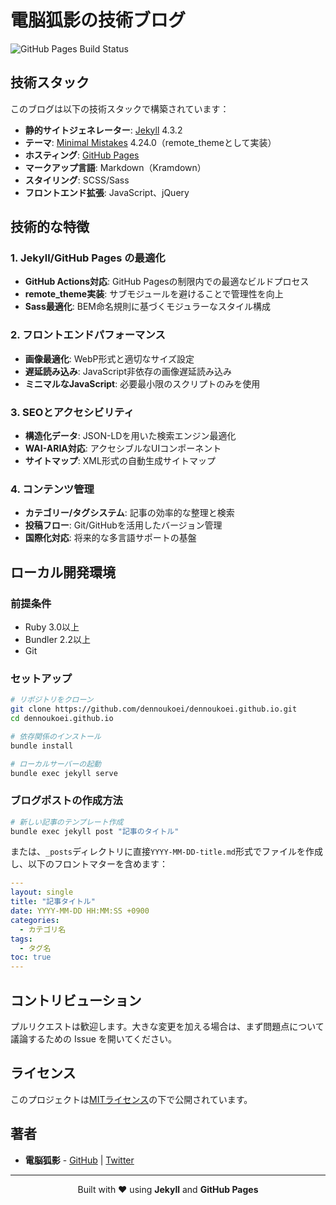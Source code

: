 # 電脳狐影の技術ブログ

![GitHub Pages Build Status](https://github.com/dennoukoei/dennoukoei.github.io/actions/workflows/pages/pages-build-deployment/badge.svg)

## 技術スタック

このブログは以下の技術スタックで構築されています：

- **静的サイトジェネレーター**: [Jekyll](https://jekyllrb.com/) 4.3.2
- **テーマ**: [Minimal Mistakes](https://mmistakes.github.io/minimal-mistakes/) 4.24.0（remote_themeとして実装）
- **ホスティング**: [GitHub Pages](https://pages.github.com/)
- **マークアップ言語**: Markdown（Kramdown）
- **スタイリング**: SCSS/Sass
- **フロントエンド拡張**: JavaScript、jQuery

## 技術的な特徴

### 1. Jekyll/GitHub Pages の最適化

- **GitHub Actions対応**: GitHub Pagesの制限内での最適なビルドプロセス
- **remote_theme実装**: サブモジュールを避けることで管理性を向上
- **Sass最適化**: BEM命名規則に基づくモジュラーなスタイル構成

### 2. フロントエンドパフォーマンス

- **画像最適化**: WebP形式と適切なサイズ設定
- **遅延読み込み**: JavaScript非依存の画像遅延読み込み
- **ミニマルなJavaScript**: 必要最小限のスクリプトのみを使用

### 3. SEOとアクセシビリティ

- **構造化データ**: JSON-LDを用いた検索エンジン最適化
- **WAI-ARIA対応**: アクセシブルなUIコンポーネント
- **サイトマップ**: XML形式の自動生成サイトマップ

### 4. コンテンツ管理

- **カテゴリー/タグシステム**: 記事の効率的な整理と検索
- **投稿フロー**: Git/GitHubを活用したバージョン管理
- **国際化対応**: 将来的な多言語サポートの基盤

## ローカル開発環境

### 前提条件

- Ruby 3.0以上
- Bundler 2.2以上
- Git

### セットアップ

```bash
# リポジトリをクローン
git clone https://github.com/dennoukoei/dennoukoei.github.io.git
cd dennoukoei.github.io

# 依存関係のインストール
bundle install

# ローカルサーバーの起動
bundle exec jekyll serve
```

### ブログポストの作成方法

```bash
# 新しい記事のテンプレート作成
bundle exec jekyll post "記事のタイトル"
```

または、`_posts`ディレクトリに直接`YYYY-MM-DD-title.md`形式でファイルを作成し、以下のフロントマターを含めます：

```yaml
---
layout: single
title: "記事タイトル"
date: YYYY-MM-DD HH:MM:SS +0900
categories: 
  - カテゴリ名
tags:
  - タグ名
toc: true
---
```

## コントリビューション

プルリクエストは歓迎します。大きな変更を加える場合は、まず問題点について議論するための Issue を開いてください。

## ライセンス

このプロジェクトは[MITライセンス](LICENSE)の下で公開されています。

## 著者

- **電脳狐影** - [GitHub](https://github.com/dennoukoei) | [Twitter](https://twitter.com/dennoukoei)

---

<p align="center">Built with ❤️ using <b>Jekyll</b> and <b>GitHub Pages</b></p>